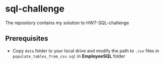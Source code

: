 # sql-challenge
The repository contains my solution to HW7-SQL-challenge
## Prerequisites
* Copy ```data``` folder to your local drive and modify the path to ```.csv``` files in ```populate_tables_from_csv.sql``` in __EmployeeSQL__ folder

